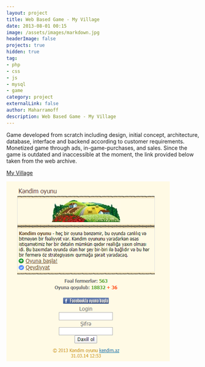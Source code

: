 ```yaml
---
layout: project
title: Web Based Game - My Village
date: 2013-08-01 00:15
image: /assets/images/markdown.jpg
headerImage: false
projects: true
hidden: true
tag:
- php
- css
- js 
- mysql
- game
category: project
externalLink: false
author: Maharramoff
description: Web Based Game - My Village
---
```


Game developed from scratch including design, initial concept, architecture, database, interface and backend according to customer requirements. Monetized game through ads, in-game-purchases, and sales. Since the game is outdated and inaccessible at the moment, the link provided below taken from the web archive. 

[My Village](http://web.archive.org/web/20140331074709/http://kendim.az/)

![](/assets/images/projects/kendim.az.png)

